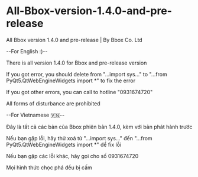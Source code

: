 # All-Bbox-version-1.4.0-and-pre-release
All Bbox version 1.4.0 and pre-release | By Bbox Co. Ltd

--For English :)--

There is all version 1.4.0 for Bbox and pre-release version

If you got error, you should delete from "...import sys..." to  "...from PyQt5.QtWebEngineWidgets import *" to fix the error

If you got other errors, you can call to hotline "0931674720"

All forms of disturbance are prohibited


--For Vietnamese 🇻🇳--

Đây là tất cả các bản của Bbox phiên bản 1.4.0, kèm với bản phát hành trước

Nếu bạn gặp lỗi, hãy thử xoá từ "...import sys..." đến "...from PyQt5.QtWebEngineWidgets import *" để fix lỗi

Nếu bạn gặp các lỗi khác, hãy gọi cho số 0931674720

Mọi hình thức chọc phá đều bị cấm
